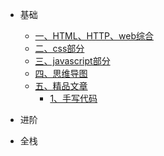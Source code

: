 * 基础

  * [一、HTML、HTTP、web综合](markdown/http.md)
  * [二、css部分](markdown/css.md)
  * [三、javascript部分](markdown/javascript.md)
  * [四、思维导图](markdown/javascript思维导图.md)
  * [五、精品文章](markdown/article/promise.md)
	* [1、手写代码](markdown/article/promise.md)

* 进阶

  

* 全栈

  

